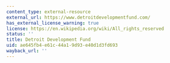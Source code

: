 ```yaml
---
content_type: external-resource
external_url: https://www.detroitdevelopmentfund.com/
has_external_license_warning: true
license: https://en.wikipedia.org/wiki/All_rights_reserved
status: ''
title: Detroit Development Fund
uid: ae645fb4-e61c-44a1-9d93-e40d1d3fd693
wayback_url: ''
---
```

